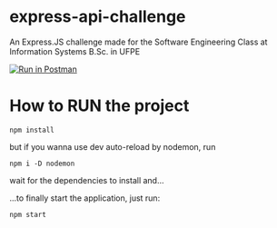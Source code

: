 # express-api-challenge

An Express.JS challenge made for the Software Engineering Class at Information Systems B.Sc. in UFPE

[![Run in Postman](https://run.pstmn.io/button.svg)](https://app.getpostman.com/run-collection/19132676-ba9babf8-fca0-4060-bdc7-e3268c2d972a?action=collection%2Ffork&source=rip_markdown&collection-url=entityId%3D19132676-ba9babf8-fca0-4060-bdc7-e3268c2d972a%26entityType%3Dcollection%26workspaceId%3Dc253871f-f102-4203-b742-299cebd203fa)

# How to RUN the project

```
npm install
```

but if you wanna use dev auto-reload by nodemon, run

```
npm i -D nodemon
```

wait for the dependencies to install and...

...to finally start the application, just run:

```
npm start
```
